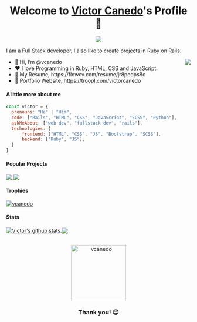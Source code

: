 <div cursor="default">
  
  <p align="center">
    <h1 align="center">Welcome to <a href="https://github.com/vcanedo">Victor Canedo</a>'s Profile 👋</h1>
  </p>
  <p align="center">
    <a align="center" href="https://github.com/DenverCoder1/readme-typing-svg"><img src="https://readme-typing-svg.herokuapp.com?&font=IBM+Plex+Sans&color=F72EE2&size=25&lines=Welcome+to+my+GitHub+Profile!;I'm+a+Full+Stack+developer;I'm+a+Rails+developer" /></a>
  </p>
  <p>I am a Full Stack developer, I also like to create projects in Ruby on Rails.</p>
  <img align="right" src="https://media.giphy.com/media/M9gbBd9nbDrOTu1Mqx/giphy.gif">
  <ul>
    <li>👋 Hi, I’m @vcanedo</li>
    <li>❤️ I love Programming in Ruby, HTML, CSS and JavaScript.</li>
    <li>📄 My Resume, https://flowcv.com/resume/jr8pedps8o</li>
    <li>🧐 Portfolio Website, https://troopl.com/victorcanedo</li>
  </ul>

  #### A little more about me
  ```javascript
  const victor = {
    pronouns: "He" | "Him",
    code: ["Rails", "HTML", "CSS", "JavaScript", "SCSS", "Python"],
    askMeAbout: ["web dev", "fullstack dev", "rails"],
    technologies: {
        frontend: ["HTML", "CSS", "JS", "Bootstrap", "SCSS"],
        backend: ["Ruby", "JS"],
    }
  }
  ```

  #### Popular Projects
  <a href="https://github.com/0tt049/dev4dev">
    <img align="center" src="https://github-readme-stats.vercel.app/api/pin/?username=0tt049&repo=dev4dev&theme=onedark" />
  </a>    
  <a href="https://github.com/0tt049/murdoc">
    <img align="center" src="https://github-readme-stats.vercel.app/api/pin/?username=0tt049&repo=murdoc&theme=onedark"/>
  </a>

  #### Trophies

  <p align="left"> <a href="https://github.com/ryo-ma/github-profile-trophy"><img src="https://github-profile-trophy.vercel.app/?username=vcanedo&row=2&column=6&theme=onedark&column=8&no-frame=false&no-bg=false" alt="vcanedo"></a></p>

  #### Stats
  <a href="https://github.com/vcanedo/github-readme-stats">
    <img align="center" src="https://github-readme-stats.anuraghazra1.vercel.app/api?username=vcanedo&show_icons=true&include_all_commits=true&theme=onedark" alt="Victor's github stats" />
  </a>
  <a href="https://github.com/vcanedo/github-readme-stats">
    <img align="center" src="https://github-readme-stats.vercel.app/api/top-langs/?username=vcanedo&layout=compact&theme=onedark" />
  </a>
  <br />
  <br />
  <p align="center">
    <img align="center" height="150em" src="https://github-readme-streak-stats.herokuapp.com/?user=vcanedo&theme=onedark" alt="vcanedo" />
  </p>

  <h3 align="center">Thank you! 😊</h3>

</div>

